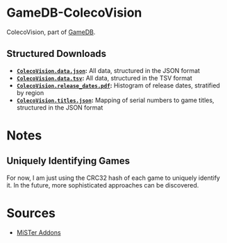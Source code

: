 # GameDB-ColecoVision
ColecoVision, part of [GameDB](https://github.com/niemasd/GameDB).

## Structured Downloads
* **[`ColecoVision.data.json`](https://github.com/niemasd/GameDB-ColecoVision/releases/latest/download/ColecoVision.data.json):** All data, structured in the JSON format
* **[`ColecoVision.data.tsv`](https://github.com/niemasd/GameDB-ColecoVision/releases/latest/download/ColecoVision.data.tsv):** All data, structured in the TSV format
* **[`ColecoVision.release_dates.pdf`](https://github.com/niemasd/GameDB-ColecoVision/releases/latest/download/ColecoVision.release_dates.pdf):** Histogram of release dates, stratified by region
* **[`ColecoVision.titles.json`](https://github.com/niemasd/GameDB-ColecoVision/releases/latest/download/ColecoVision.titles.json):** Mapping of serial numbers to game titles, structured in the JSON format

# Notes

## Uniquely Identifying Games

For now, I am just using the CRC32 hash of each game to uniquely identify it. In the future, more sophisticated approaches can be discovered.

# Sources

* [MiSTer Addons](https://misteraddons.com/)
